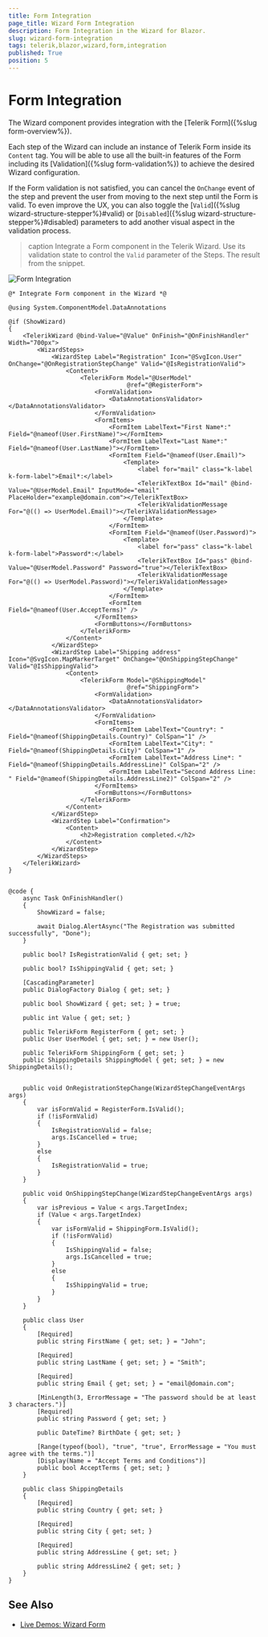 ```yaml
---
title: Form Integration
page_title: Wizard Form Integration
description: Form Integration in the Wizard for Blazor.
slug: wizard-form-integration
tags: telerik,blazor,wizard,form,integration
published: True
position: 5
---
```


# Form Integration

The Wizard component provides integration with the [Telerik Form]({%slug form-overview%}).

Each step of the Wizard can include an instance of Telerik Form inside its `Content` tag. You will be able to use all the built-in features of the Form including its [Validation]({%slug form-validation%}) to achieve the desired Wizard configuration.

If the Form validation is not satisfied, you can cancel the `OnChange` event of the step and prevent the user from moving to the next step until the Form is valid. To even improve the UX, you can also toggle the [`Valid`]({%slug wizard-structure-stepper%}#valid) or [`Disabled`]({%slug wizard-structure-stepper%}#disabled) parameters to add another visual aspect in the validation process.


>caption Integrate a Form component in the Telerik Wizard. Use its validation state to control the `Valid` parameter of the Steps. The result from the snippet.

![Form Integration](images/form-integration-example.gif)

````RAZOR
@* Integrate Form component in the Wizard *@

@using System.ComponentModel.DataAnnotations

@if (ShowWizard)
{
    <TelerikWizard @bind-Value="@Value" OnFinish="@OnFinishHandler" Width="700px">
        <WizardSteps>
            <WizardStep Label="Registration" Icon="@SvgIcon.User" OnChange="@OnRegistrationStepChange" Valid="@IsRegistrationValid">
                <Content>
                    <TelerikForm Model="@UserModel"
                                 @ref="@RegisterForm">
                        <FormValidation>
                            <DataAnnotationsValidator></DataAnnotationsValidator>
                        </FormValidation>
                        <FormItems>
                            <FormItem LabelText="First Name*:" Field="@nameof(User.FirstName)"></FormItem>
                            <FormItem LabelText="Last Name*:" Field="@nameof(User.LastName)"></FormItem>
                            <FormItem Field="@nameof(User.Email)">
                                <Template>
                                    <label for="mail" class="k-label k-form-label">Email*:</label>
                                    <TelerikTextBox Id="mail" @bind-Value="@UserModel.Email" InputMode="email" PlaceHolder="example@domain.com"></TelerikTextBox>
                                    <TelerikValidationMessage For="@(() => UserModel.Email)"></TelerikValidationMessage>
                                </Template>
                            </FormItem>
                            <FormItem Field="@nameof(User.Password)">
                                <Template>
                                    <label for="pass" class="k-label k-form-label">Password*:</label>
                                    <TelerikTextBox Id="pass" @bind-Value="@UserModel.Password" Password="true"></TelerikTextBox>
                                    <TelerikValidationMessage For="@(() => UserModel.Password)"></TelerikValidationMessage>
                                </Template>
                            </FormItem>
                            <FormItem Field="@nameof(User.AcceptTerms)" />
                        </FormItems>
                        <FormButtons></FormButtons>
                    </TelerikForm>
                </Content>
            </WizardStep>
            <WizardStep Label="Shipping address" Icon="@SvgIcon.MapMarkerTarget" OnChange="@OnShippingStepChange" Valid="@IsShippingValid">
                <Content>
                    <TelerikForm Model="@ShippingModel"
                                 @ref="ShippingForm">
                        <FormValidation>
                            <DataAnnotationsValidator></DataAnnotationsValidator>
                        </FormValidation>
                        <FormItems>
                            <FormItem LabelText="Country*: " Field="@nameof(ShippingDetails.Country)" ColSpan="1" />
                            <FormItem LabelText="City*: " Field="@nameof(ShippingDetails.City)" ColSpan="1" />
                            <FormItem LabelText="Address Line*: " Field="@nameof(ShippingDetails.AddressLine)" ColSpan="2" />
                            <FormItem LabelText="Second Address Line: " Field="@nameof(ShippingDetails.AddressLine2)" ColSpan="2" />
                        </FormItems>
                        <FormButtons></FormButtons>
                    </TelerikForm>
                </Content>
            </WizardStep>
            <WizardStep Label="Confirmation">
                <Content>
                    <h2>Registration completed.</h2>
                </Content>
            </WizardStep>
        </WizardSteps>
    </TelerikWizard>
}


@code {
    async Task OnFinishHandler()
    {
        ShowWizard = false;

        await Dialog.AlertAsync("The Registration was submitted successfully", "Done");
    }

    public bool? IsRegistrationValid { get; set; }

    public bool? IsShippingValid { get; set; }

    [CascadingParameter]
    public DialogFactory Dialog { get; set; }

    public bool ShowWizard { get; set; } = true;

    public int Value { get; set; }

    public TelerikForm RegisterForm { get; set; }
    public User UserModel { get; set; } = new User();

    public TelerikForm ShippingForm { get; set; }
    public ShippingDetails ShippingModel { get; set; } = new ShippingDetails();


    public void OnRegistrationStepChange(WizardStepChangeEventArgs args)
    {
        var isFormValid = RegisterForm.IsValid();
        if (!isFormValid)
        {
            IsRegistrationValid = false;
            args.IsCancelled = true;
        }
        else
        {
            IsRegistrationValid = true;
        }
    }

    public void OnShippingStepChange(WizardStepChangeEventArgs args)
    {
        var isPrevious = Value < args.TargetIndex;
        if (Value < args.TargetIndex)
        {
            var isFormValid = ShippingForm.IsValid();
            if (!isFormValid)
            {
                IsShippingValid = false;
                args.IsCancelled = true;
            }
            else
            {
                IsShippingValid = true;
            }
        }
    }

    public class User
    {
        [Required]
        public string FirstName { get; set; } = "John";

        [Required]
        public string LastName { get; set; } = "Smith";

        [Required]
        public string Email { get; set; } = "email@domain.com";

        [MinLength(3, ErrorMessage = "The password should be at least 3 characters.")]
        [Required]
        public string Password { get; set; }

        public DateTime? BirthDate { get; set; }

        [Range(typeof(bool), "true", "true", ErrorMessage = "You must agree with the terms.")]
        [Display(Name = "Accept Terms and Conditions")]
        public bool AcceptTerms { get; set; }
    }

    public class ShippingDetails
    {
        [Required]
        public string Country { get; set; }

        [Required]
        public string City { get; set; }

        [Required]
        public string AddressLine { get; set; }

        public string AddressLine2 { get; set; }
    }
}
````

## See Also

  * [Live Demos: Wizard Form](https://demos.telerik.com/blazor-ui/wizard/form)